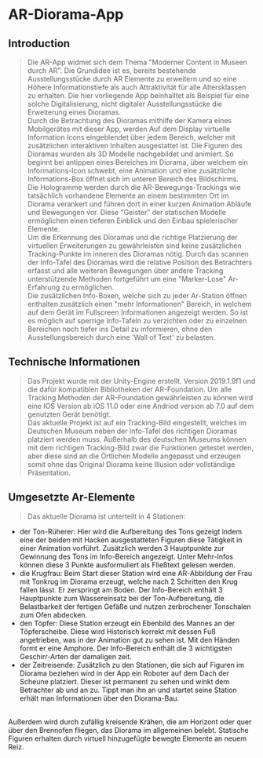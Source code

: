 # AR-Diorama-App

## Introduction

> Die AR-App widmet sich dem Thema "Moderner Content in Museen durch AR". Die Grundidee ist es, bereits bestehende Ausstellungsstücke durch AR Elemente zu erweitern und so eine Höhere Informationstiefe als auch Attraktivität für alle Altersklassen zu erhalten. Die hier vorliegende App beinhalltet als Beispiel für eine solche Digitalisierung, nicht digitaler Ausstellungsstücke die Erweiterung eines Dioramas. <br> Durch die Betrachtung des Dioramas mithilfe der Kamera eines Mobilgerätes mit dieser App, werden Auf dem Display virtuelle Information Icons eingeblendet über jedem Bereich, welcher mit zusätzlichen interaktiven Inhalten ausgestattet ist. Die Figuren des Dioramas wurden als 3D Modelle nachgebildet und animiert. So beginnt bei antippen eines Bereiches im Diorama, über welchem ein Informations-Icon schwebt, eine Animation und eine zusätzliche Informations-Box öffnet sich im unteren Bereich des Bildschirms. <br> Die Hologramme werden durch die AR-Bewegungs-Trackings wie tatsächlich vorhandene Elemente an einem bestimmten Ort im Diorama verankert und führen dort in einer kurzen Animation Abläufe und Bewegungen vor. Diese "Geister" der statischen Modelle ermöglichen einen tieferen Einblick und den Einbau spielerischer Elemente.<br>Um die Erkennung des Dioramas und die richtige Platzierung der virtuellen Erweiterungen zu gewährleisten sind keine zusätzlichen Tracking-Punkte im inneren des Dioramas nötig. Durch das scannen der Info-Tafel des Dioramas wird die relative Position des Betrachters erfasst und alle weiteren Bewegungen über andere Tracking unterstützende Methoden fortgeführt um eine "Marker-Lose" Ar-Erfahrung zu ermöglichen.<br> Die zusätzlichen Info-Boxen, welche sich zu jeder Ar-Station öffnen enthalten zusätzlich einen "mehr Informationen" Bereich, in welchem auf dem Gerät im Fullscreen Informationen angezeigt werden. So ist es möglich auf sperrige Info-Tafeln zu verzichten oder zu einzelnen Bereichen noch tiefer ins Detail zu informieren, ohne den Ausstellungsbereich durch eine 'Wall of Text' zu belasten.

## Technische Informationen

> Das Projekt wurde mit der Unity-Engine erstellt. Version 2019.1.9f1 und die dafür kompatiblen Bibliotheken der AR-Foundation. Um alle Tracking Methoden der AR-Foundation gewährleisten zu können wird eine IOS Version ab iOS 11.0 oder eine Andriod version ab 7.0 auf dem genutzten Gerät benötigt. <br> Das aktuelle Projekt ist auf ein Tracking-Bild eingestellt, welches im Deutschen Museum neben der Info-Tafel des richtigen Dioramas platziert werden muss. Außerhalb des deutschen Museums können mit dem richtigen Tracking-Bild zwar die Funktionen getestet werden, aber diese sind an die Örtlichen Modelle angepasst und erzeugen somit ohne das Original Diorama keine Illusion oder vollständige Präsentation.<br>

## Umgesetzte Ar-Elemente

> Das aktuelle Diorama ist unterteilt in 4 Stationen:
- der Ton-Rüherer: Hier wird die Aufbereitung des Tons gezeigt indem eine der beiden mit Hacken ausgestatteten Figuren diese Tätigkeit in einer Animation vorführt. Zusätzlich werden 3 Hauptpunkte zur Gewinnung des Tons im Info-Bereich angezeigt. Unter Mehr-Infos können diese 3 Punkte ausformuliert als Fließtext gelesen werden.
- die Krugfrau: Beim Start dieser Station wird eine AR-Abbildung der Frau mit Tonkrug im Diorama erzeugt, welche nach 2 Schritten den Krug fallen lässt. Er zerspringt am Boden. Der Info-Bereich enthält 3 Hauptpunkte zum Wassereinsatz bei der Ton-Aufbereitung, die Belastbarkeit der fertigen Gefäße und nutzen zerbrochener Tonschalen zum Ofen abdecken.
- den Töpfer: Diese Station erzeugt ein Ebenbild des Mannes an der Töpferscheibe. Diese wird Historisch korrekt mit dessen Fuß angetrieben, was in der Animation gut zu sehen ist. Mit den Händen formt er eine Amphore. Der Info-Bereich enthält die 3 wichtigsten Geschirr-Arten der damaligen zeit.
- der Zeitreisende: Zusätzlich zu den Stationen, die sich auf Figuren im Diorama beziehen wird in der App ein Roboter auf dem Dach der Scheune platziert. Dieser ist permanent zu sehen und winkt dem Betrachter ab und an zu. Tippt man ihn an und startet seine Station erhält man Informationen über den Diorama-Bau.
<br>
Außerdem wird durch zufällig kreisende Krähen, die am Horizont oder quer über den Brennofen fliegen, das Diorama im allgemeinen belebt. Statische Figuren erhalten durch virtuell hinzugefügte bewegte Elemente an neuem Reiz.
